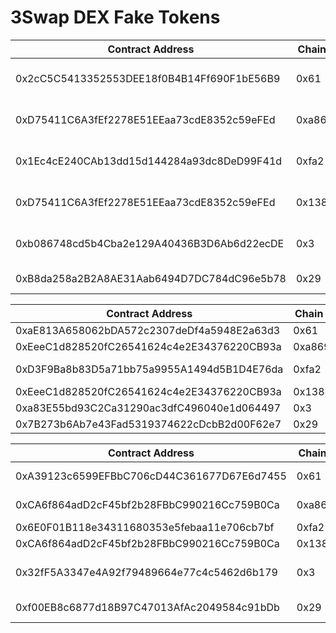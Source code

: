 3Swap DEX Fake Tokens
===================================================

| Contract Address                         | Chain ID | Name             |
|------------------------------------------|----------|------------------|
|0x2cC5C5413352553DEE18f0B4B14Ff690F1bE56B9|0x61      |Fake Binance USD  |
|0xD75411C6A3fEf2278E51EEaa73cdE8352c59eFEd|0xa869    |Fake Avalanche USD|
|0x1Ec4cE240CAb13dd15d144284a93dc8DeD99F41d|0xfa2     |Fake Fantom USD   |
|0xD75411C6A3fEf2278E51EEaa73cdE8352c59eFEd|0x13881   |Fake Matic USD    |
|0xb086748cd5b4Cba2e129A40436B3D6Ab6d22ecDE|0x3       |Fake Ropsten USD  |
|0xB8da258a2B2A8AE31Aab6494D7DC784dC96e5b78|0x29      |Ultimate Purpose  |

| Contract Address                         | Chain ID | Name           |
|------------------------------------------|----------|----------------|
|0xaE813A658062bDA572c2307deDf4a5948E2a63d3|0x61      |Euler           |
|0xEeeC1d828520fC26541624c4e2E34376220CB93a|0xa869    |Mudslide        |
|0xD3F9Ba8b83D5a71bb75a9955A1494d5B1D4E76da|0xfa2     |Apparition Token|
|0xEeeC1d828520fC26541624c4e2E34376220CB93a|0x13881   |Diligence       |
|0xa83E55bd93C2Ca31290ac3dfC496040e1d064497|0x3       |Quintessence    |
|0x7B273b6Ab7e43Fad5319374622cDcbB2d00F62e7|0x29      |Eudaimonia      |

| Contract Address                         | Chain ID | Name                 |
|------------------------------------------|----------|----------------------|
|0xA39123c6599EFBbC706cD44C361677D67E6d7455|0x61      |Higgs Boson           |
|0xCA6f864adD2cF45bf2b28FBbC990216Cc759B0Ca|0xa869    |Relativity Token      |
|0x6E0F01B118e34311680353e5febaa11e706cb7bf|0xfa2     |Vibranium             |
|0xCA6f864adD2cF45bf2b28FBbC990216Cc759B0Ca|0x13881   |Blackhole             |
|0x32fF5A3347e4A92f79489664e77c4c5462d6b179|0x3       |The Bane Of Zerubbabel|
|0xf00EB8c6877d18B97C47013AfAc2049584c91bDb|0x29      |Prime Mover           |